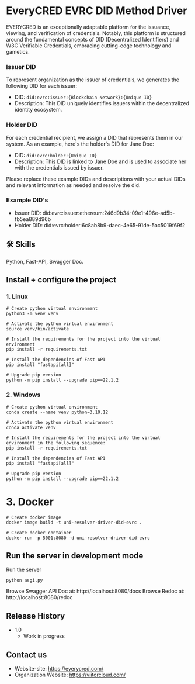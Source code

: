 # EveryCRED EVRC DID Method Driver
EVERYCRED is an exceptionally adaptable platform for the issuance, viewing, and verification of credentials. Notably, this platform is structured around the fundamental concepts of DID (Decentralized Identifiers) and W3C Verifiable Credentials, embracing cutting-edge technology and gametics.

### Issuer DID

To represent organization as the issuer of credentials, we generates the following DID for each issuer:

- DID: `did:evrc:issuer:{Blockchain Network}:{Unique ID}`
- Description: This DID uniquely identifies issuers within the decentralized identity ecosystem.

### Holder DID

For each credential recipient, we assign a DID that represents them in our system. As an example, here's the holder's DID for Jane Doe:

- DID: `did:evrc:holder:{Unique ID}`
- Description: This DID is linked to Jane Doe and is used to associate her with the credentials issued by issuer.

Please replace these example DIDs and descriptions with your actual DIDs and relevant information as needed and resolve the did.

### Example DID's
- Issuer DID: did:evrc:issuer:ethereum:246d9b34-09e1-496e-ad5b-fb5ea889d96b
- Holder DID: did:evrc:holder:6c8ab8b9-daec-4e65-91de-5ac5019f69f2

## 🛠 Skills
Python, Fast-API, Swagger Doc.

## Install + configure the project

### 1. Linux
```
# Create python virtual environment
python3 -m venv venv

# Activate the python virtual environment
source venv/bin/activate

# Install the requirements for the project into the virtual environment
pip install -r requirements.txt

# Install the dependencies of Fast API
pip install "fastapi[all]"

# Upgrade pip version
python -m pip install --upgrade pip==22.1.2
```
### 2. Windows
```
# Create python virtual environment
conda create --name venv python=3.10.12

# Activate the python virtual environment
conda activate venv

# Install the requirements for the project into the virtual environment in the following sequence:
pip install -r requirements.txt

# Install the dependencies of Fast API
pip install "fastapi[all]"

# Upgrade pip version
python -m pip install --upgrade pip==22.1.2
```
# 3. Docker
```
# Create docker image
docker image build -t uni-resolver-driver-did-evrc .

# Create docker container
docker run -p 5001:8080 -d uni-resolver-driver-did-evrc
```

## Run the server in development mode
Run the server
```
python asgi.py
```
Browse Swagger API Doc at: http://localhost:8080/docs
Browse  Redoc at: http://localhost:8080/redoc

## Release History

* 1.0
    * Work in progress
 
## Contact us
- Website-site: https://everycred.com/
- Organization Website: https://viitorcloud.com/
